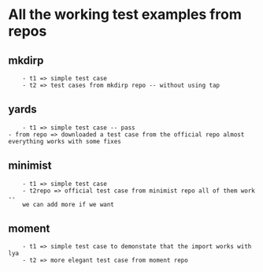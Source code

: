 # All the working test examples from repos

## mkdirp
        - t1 => simple test case
        - t2 => test cases from mkdirp repo -- without using tap

## yards
        - t1 => simple test case -- pass
	- from repo => downloaded a test case from the official repo almost 
	everything works with some fixes	

## minimist
        - t1 => simple test case
        - t2repo => official test case from minimist repo all of them work --
        we can add more if we want

## moment 
        - t1 => simple test case to demonstate that the import works with lya
        - t2 => more elegant test case from moment repo

